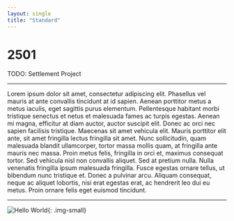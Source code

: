```yaml
---
layout: single
title: "Standard"
---
```


# 2501
TODO: Settlement Project

***

Lorem ipsum dolor sit amet, consectetur adipiscing elit. Phasellus vel mauris at ante convallis tincidunt at id sapien. Aenean porttitor metus a metus iaculis, eget sagittis purus elementum. Pellentesque habitant morbi tristique senectus et netus et malesuada fames ac turpis egestas. Aenean mi magna, efficitur at diam auctor, auctor suscipit elit. Donec ac orci nec sapien facilisis tristique. Maecenas sit amet vehicula elit. Mauris porttitor elit ante, sit amet fringilla lectus fringilla sit amet. Nunc sollicitudin, quam malesuada blandit ullamcorper, tortor massa mollis quam, at fringilla ante mauris nec massa. Proin metus felis, fringilla in orci et, maximus consequat tortor. Sed vehicula nisl non convallis aliquet. Sed at pretium nulla. Nulla venenatis fringilla ipsum malesuada fringilla. Fusce egestas ornare tellus, ut bibendum nunc tristique et. Donec a pulvinar arcu. Aliquam consequat, neque ac aliquet lobortis, nisi erat egestas erat, ac hendrerit leo dui eu metus. Proin ornare felis eget euismod tincidunt.

***

![Hello World][logo]{: .img-small}

[logo]: http://placehold.it/512x256 "Hello world"
